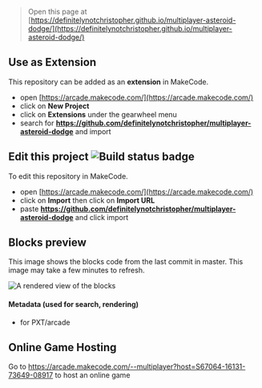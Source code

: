  


> Open this page at [https://definitelynotchristopher.github.io/multiplayer-asteroid-dodge/](https://definitelynotchristopher.github.io/multiplayer-asteroid-dodge/)

## Use as Extension

This repository can be added as an **extension** in MakeCode.

* open [https://arcade.makecode.com/](https://arcade.makecode.com/)
* click on **New Project**
* click on **Extensions** under the gearwheel menu
* search for **https://github.com/definitelynotchristopher/multiplayer-asteroid-dodge** and import

## Edit this project ![Build status badge](https://github.com/definitelynotchristopher/multiplayer-asteroid-dodge/workflows/MakeCode/badge.svg)

To edit this repository in MakeCode.

* open [https://arcade.makecode.com/](https://arcade.makecode.com/)
* click on **Import** then click on **Import URL**
* paste **https://github.com/definitelynotchristopher/multiplayer-asteroid-dodge** and click import

## Blocks preview

This image shows the blocks code from the last commit in master.
This image may take a few minutes to refresh.

![A rendered view of the blocks](https://github.com/definitelynotchristopher/multiplayer-asteroid-dodge/raw/master/.github/makecode/blocks.png)

#### Metadata (used for search, rendering)

* for PXT/arcade
<script src="https://makecode.com/gh-pages-embed.js"></script><script>makeCodeRender("{{ site.makecode.home_url }}", "{{ site.github.owner_name }}/{{ site.github.repository_name }}");</script>
 
 ## Online Game Hosting
 
Go to https://arcade.makecode.com/--multiplayer?host=S67064-16131-73649-08917 to host an online game
